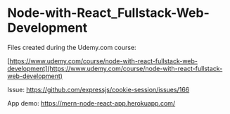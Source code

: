 # Node-with-React_Fullstack-Web-Development

Files created during the Udemy.com course:

[https://www.udemy.com/course/node-with-react-fullstack-web-development](https://www.udemy.com/course/node-with-react-fullstack-web-development)

Issue: <https://github.com/expressjs/cookie-session/issues/166>

App demo: <https://mern-node-react-app.herokuapp.com/>
